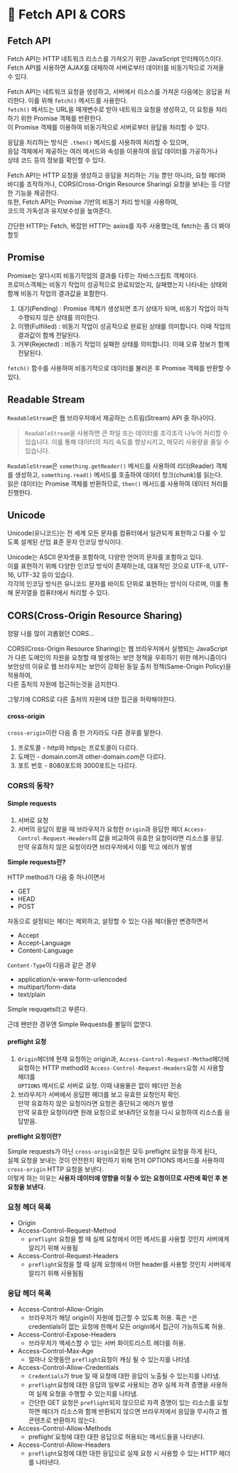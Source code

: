 # 🧡 Fetch API & CORS

## Fetch API

Fetch API는 HTTP 네트워크 리소스를 가져오기 위한 JavaScript 인터페이스이다.\
&#x20;Fetch API를 사용하면 AJAX를 대체하여 서버로부터 데이터를 비동기적으로 가져올 수 있다.

Fetch API는 네트워크 요청을 생성하고, 서버에서 리소스를 가져온 다음에는 응답을 처리한다. 이를 위해 `fetch()` 메서드를 사용한다. \
`fetch()` 메서드는 URL을 매개변수로 받아 네트워크 요청을 생성하고, 이 요청을 처리하기 위한 Promise 객체를 반환한다. \
이 Promise 객체를 이용하여 비동기적으로 서버로부터 응답을 처리할 수 있다.

응답을 처리하는 방식은 `.then()` 메서드를 사용하여 처리할 수 있으며, \
응답 객체에서 제공하는 여러 메서드와 속성을 이용하여 응답 데이터를 가공하거나 \
상태 코드 등의 정보를 확인할 수 있다.

Fetch API는 HTTP 요청을 생성하고 응답을 처리하는 기능 뿐만 아니라, 요청 헤더와 바디를 조작하거나, CORS(Cross-Origin Resource Sharing) 요청을 보내는 등 다양한 기능을 제공한다.\
&#x20;또한, Fetch API는 Promise 기반의 비동기 처리 방식을 사용하여, \
코드의 가독성과 유지보수성을 높여준다.

간단한 HTTP는 Fetch, 복잡한 HTTP는 axios를 자주 사용했는데, fetch는 좀 더 봐야할듯



## Promise

Promise는 알다시피 비동기작업의 결과를 다루는 자바스크립트 객체이다.\
프로미스객체는 비동기 작업이 성공적으로 완료되었는지, 실패했는지 나타내는 상태와 함께 비동기 작업의 결과값을 포함한다.

1. 대기(Pending) : Promise 객체가 생성되면 초기 상태가 되며, 비동기 작업이 아직 수행되지 않은 상태를 의미한다.
2. 이행(Fulfilled) : 비동기 작업이 성공적으로 완료된 상태를 의미합니다. 이때 작업의 결과값이 함께 전달된다.
3. 거부(Rejected) : 비동기 작업이 실패한 상태를 의미합니다. 이때 오류 정보가 함께 전달된다.

`fetch()` 함수를 사용하여 비동기적으로 데이터를 불러온 후 Promise 객체를 반환할 수 있다.



## Readable Stream

`ReadableStream`은 웹 브라우저에서 제공하는 스트림(Stream) API 중 하나이다.

> `ReadableStream`을 사용하면 큰 파일 또는 데이터를 조각조각 나누어 처리할 수 있습니다. 이를 통해 데이터의 처리 속도를 향상시키고, 메모리 사용량을 줄일 수 있습니다.

`ReadableStream`은 `something.getReader()` 메서드를 사용하여 리더(Reader) 객체를 생성하고, `something.read()` 메서드를 호출하여 데이터 청크(chunk)를 읽는다. \
읽은 데이터는 Promise 객체를 반환하므로, `then()` 메서드를 사용하여 데이터 처리를 진행한다.



## Unicode

&#x20;Unicode(유니코드)는 전 세계 모든 문자를 컴퓨터에서 일관되게 표현하고 다룰 수 있도록 설계된 산업 표준 문자 인코딩 방식이다.

Unicode는 ASCII 문자셋을 포함하여, 다양한 언어의 문자를 포함하고 있다. \
이를 표현하기 위해 다양한 인코딩 방식이 존재하는데, 대표적인 것으로 UTF-8, UTF-16, UTF-32 등이 있습다. \
각각의 인코딩 방식은 유니코드 문자를 바이트 단위로 표현하는 방식이 다르며, 이를 통해 문자열을 컴퓨터에서 처리할 수 있다.



## CORS(Cross-Origin Resource Sharing)

정말 나를 많이 괴롭혔던 CORS...

CORS(Cross-Origin Resource Sharing)는 웹 브라우저에서 실행되는 JavaScript가 다른 도메인의 자원을 요청할 때 발생하는 보안 정책을 우회하기 위한 메커니즘이다\
&#x20;보안상의 이유로 웹 브라우저는 보안이 강화된 동일 출처 정책(Same-Origin Policy)을 적용하여,\
다른 출처의 자원에 접근하는것을 금지한다.

그렇기에  CORS로 다른 출처의 자원에 대한 접근을 허락해야한다.

#### cross-origin <a href="#cross-origin" id="cross-origin"></a>

`cross-origin`이란 다음 중 한 가지라도 다른 경우를 말한다.

1. 프로토콜 - http와 https는 프로토콜이 다르다.
2. 도메인 - domain.com과 other-domain.com은 다르다.
3. 포트 번호 - 8080포트와 3000포트는 다르다.

### CORS의  동작? <a href="#cors" id="cors"></a>

#### Simple requests <a href="#simple-requests" id="simple-requests"></a>

1. 서버로 요청
2. 서버의 응답이 왔을 때 브라우저가 요청한 `Origin`과 응답한 헤더 `Access-Control-Request-Headers`의 값을 비교하여 유효한 요청이라면 리소스를 응답.\
   만약 유효하지 않은 요청이라면 브라우저에서 이를 막고 에러가 발생

**Simple requests란?**

HTTP method가 다음 중 하나이면서

* GET
* HEAD
* POST

자동으로 설정되는 헤더는 제외하고, 설정할 수 있는 다음 헤더들만 변경하면서

* Accept
* Accept-Language
* Content-Language

`Content-Type`이 다음과 같은 경우

* application/x-www-form-urlencoded
* multipart/form-data
* text/plain

Simple requqets라고 부른다.

근데 왠만한 경우엔 Simple Requests를 볼일이 없엇다.



#### preflight 요청 <a href="#preflight" id="preflight"></a>

1. `Origin`헤더에 현재 요청하는 origin과, `Access-Control-Request-Method`헤더에 요청하는 HTTP method와 `Access-Control-Request-Headers`요청 시 사용할 헤더를\
   &#x20;`OPTIONS` 메서드로 서버로 요청. 이때 내용물은 없이 헤더만 전송
2. 브라우저가 서버에서 응답한 헤더를 보고 유효한 요청인지 확인. \
   만약 유효하지 않은 요청이라면 요청은 중단되고 에러가 발생\
   &#x20;만약 유효한 요청이라면 원래 요청으로 보내려던 요청을 다시 요청하여 리소스를 응답받음.

**preflight 요청이란?**

Simple requests가 아닌 `cross-origin`요청은 모두 preflight 요청을 하게 된다, \
실제 요청을 보내는 것이 안전한지 확인하기 위해 먼저 OPTIONS 메서드를 사용하여 `cross-origin` HTTP 요청을 보낸다. \
이렇게 하는 이유는 **사용자 데이터에 영향을 미칠 수 있는 요청이므로 사전에 확인 후 본 요청을 보낸다.**

### 요청 헤더 목록 <a href="#undefined" id="undefined"></a>

* Origin
* Access-Control-Request-Method
  * `preflight` 요청을 할 때 실제 요청에서 어떤 메서드를 사용할 것인지 서버에게 알리기 위해 사용됨
* Access-Control-Request-Headers
  * `preflight`요청을 할 때 실제 요청에서 어떤 header를 사용할 것인지 서버에게 알리기 위해 사용됨됨

### 응답 헤더 목록 <a href="#undefined" id="undefined"></a>

* Access-Control-Allow-Origin
  * 브라우저가 해당 origin이 자원에 접근할 수 있도록 허용. 혹은 `*`은 credentials이 없는 요청에 한해서 모든 origin에서 접근이 가능하도록 허용.
* Access-Control-Expose-Headers
  * 브라우저가 액세스할 수 있는 서버 화이트리스트 헤더를 허용.
* Access-Control-Max-Age
  * 얼마나 오랫동안 `preflight`요청이 캐싱 될 수 있는지를 나타냄.
* Access-Control-Allow-Credentials
  * `Credentials`가 true 일 때 요청에 대한 응답이 노출될 수 있는지를 나타냄.
  * `preflight`요청에 대한 응답의 일부로 사용되는 경우 실제 자격 증명을 사용하여 실제 요청을 수행할 수 있는지를 나타냄.
  * 간단한 GET 요청은 `preflight`되지 않으므로 자격 증명이 있는 리소스를 요청하면 헤더가 리소스와 함께 반환되지 않으면 브라우저에서 응답을 무시하고 웹 콘텐츠로 반환하지 않는다.
* Access-Control-Allow-Methods
  * preflight\`요청에 대한 대한 응답으로 허용되는 메서드들을 나타낸다.
* Access-Control-Allow-Headers
  * `preflight`요청에 대한 대한 응답으로 실제 요청 시 사용할 수 있는 HTTP 헤더를 나타낸다.



